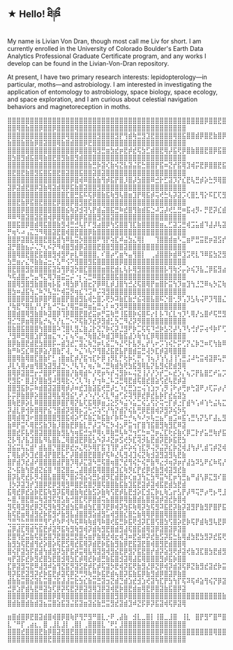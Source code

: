 ## ★ Hello! ཐི༏ཋྀ󠀮

My name is Livian Von Dran, though most call me Liv for short. I am currently enrolled in the University of Colorado Boulder's Earth Data Analytics Professional Graduate Certificate program, and any works I develop can be found in the Livian-Von-Dran repository.
 
At present, I have two primary research interests: lepidopterology—in particular, moths—and astrobiology. I am interested in investigating the application of entomology to astrobiology, space biology, space ecology, and space exploration, and I am curious about celestial navigation behaviors and magnetoreception in moths. 

⣿⣿⣿⣿⣿⣿⣿⣿⣿⣿⣿⣿⣿⣿⣿⣿⣿⣿⣿⣿⣿⣿⣿⣿⣿⣿⣿⣿⣿⣿⣿⣿⣿⣿⣿⣿⣿⣿⣿⣿⣿⣿⣿⣿⡿⣿⣿⣟⣿⣿⣿⢿⣿⣷⣿⣿⡿⣿⣿⡿⣿⣿⣿⣿⢿⣿⣿⣿⣿⣿⣿⣿⣿⣿⣿⣿⣿⣿⣿⣿⣿⣿⣿⣿⣿⣿⣿⣿⣿
⣿⣿⣿⣿⣿⣿⣿⣿⣿⣿⣿⣿⣿⢿⣿⣿⣿⣿⣿⣿⣻⣿⣿⣿⣻⡟⢻⣾⢷⣛⣻⣹⣟⣿⣿⣿⣿⢿⣿⣯⣿⣿⣾⡿⣿⣟⣷⣿⡿⣷⣿⣿⣷⣿⣷⡿⣿⣽⣿⣿⢿⣷⣿⣾⣿⣿⡿⣟⣿⣿⣿⣿⣿⣿⣿⣿⣿⣿⣿⣿⣿⣿⣿⣿⣿⣿⣿⣿⣿
⣿⣿⣿⣿⣿⣿⣿⣿⣿⣿⣿⣿⣿⣿⣿⡿⣿⣿⣿⢿⣻⣛⣶⣳⣞⡶⣟⡾⣞⢯⣳⣋⣾⣿⣟⢿⡼⣯⢟⡿⣿⣷⣿⣿⣟⣿⡿⣯⣿⣿⣳⣿⣻⣾⣯⣿⢿⣷⣿⣟⣿⣻⣷⣿⣻⣾⣿⣿⣿⣿⣿⣿⣿⣿⣿⣿⣿⣿⣿⣿⣿⣿⣿⣿⣿⣿⣿⣿⣿
⣿⣿⣿⣿⣿⣿⣿⣿⣿⣿⣿⣿⣿⣿⣿⣿⣿⣿⣷⣛⡷⣽⢎⣷⢮⣝⣧⣽⣬⣯⣓⣿⣿⡟⣯⠶⣝⡞⣯⢿⣹⢾⡭⣟⡿⣿⣿⣟⣯⣿⣟⣿⣟⣷⣿⣻⣯⣿⣯⣿⣟⣿⣽⣿⣿⣯⣿⣿⣽⣿⣽⣿⣿⣿⣿⣿⣿⣿⣿⣿⣿⣿⣿⣿⣿⣿⣿⣿⣿
⣿⣿⣿⣿⣿⣿⣿⣿⣿⣿⣿⣿⣿⣿⡿⣿⢾⠿⣿⣷⣷⢻⡾⣯⡟⣿⡸⣿⡼⣳⣿⣿⠿⣚⡗⣋⣽⡹⡝⣎⣟⢧⣛⡾⡵⣓⡻⢿⣿⣽⡿⣽⣾⣟⣿⡿⣽⣷⢿⣽⣾⢿⡿⣯⣷⣿⣽⣿⣿⣻⣿⣿⣿⣿⣿⣿⣿⣿⣿⣿⣿⣿⣿⣿⣿⣿⣿⣿⣿
⣿⣿⣿⣿⣿⣿⣿⣿⣿⣿⣿⣿⣿⣏⣿⣛⣯⠯⢯⡿⣿⣷⣯⢷⣻⢧⣿⣶⣹⡟⢿⣯⡾⢭⢞⣓⢧⡽⣽⡩⢎⣿⣃⢻⡕⠯⣏⢏⣻⣿⣿⣟⣷⡿⣯⣿⣟⣿⣿⣟⡿⣿⣿⡿⣿⣻⣿⣯⣿⣿⣿⣿⣿⣿⣿⣿⣿⣿⣿⣿⣿⣿⣿⣿⣿⣿⣿⣿⣿
⣿⣿⣿⡿⣿⣿⣿⣿⣿⣿⣿⣿⣿⣮⢷⡽⣺⢽⢣⡟⣾⣬⣿⣯⣛⠷⣞⣿⢻⣷⣾⣯⣑⠼⣩⡼⢞⣃⣛⠶⣯⢴⡻⠄⡛⣟⡽⣎⣾⠿⠿⠻⣿⣽⣿⣽⣯⣿⢾⡿⣿⢿⣷⡿⣿⡿⣯⣿⣿⣻⣽⣿⣽⣿⣿⣿⣿⣿⣿⣿⣿⣿⣿⣿⣿⣿⣿⣿⣿
⣿⣿⣯⣿⡿⣿⣾⢿⣯⣿⣿⣷⣻⢼⣛⣚⢧⡏⠏⣻⣴⣿⡿⢳⣫⣿⣿⢹⣏⣷⣿⣿⣿⣿⣶⣄⣋⣽⣩⣛⢾⣩⣥⣾⠹⣼⡼⢧⣽⡛⢶⠣⠴⢠⣍⣙⠻⢿⣿⣽⣟⣿⢾⣿⣟⣿⣿⡿⣷⣿⣿⣿⣿⣿⣿⣿⣿⣿⣿⣿⣿⣿⣿⣿⣿⣿⣿⣿⣿
⣿⣿⡿⣽⣿⣟⣿⣿⣟⣿⣟⣾⢳⠿⣧⣭⡳⣿⣿⣿⠟⢻⡟⢵⣏⠾⣬⣳⣌⢿⡇⠀⠀⢹⣿⣿⣾⣶⠣⣉⣶⠟⣛⣭⣟⡶⣽⣫⡞⣽⡛⣿⣷⣦⡬⢌⡙⢆⠮⡝⠻⢾⣿⣻⣾⡿⣽⣿⣿⣟⣿⣿⣻⣿⣿⣽⣿⣿⣿⣿⣿⣿⣿⣿⣿⣿⣿⣿⣿
⣿⣿⢿⣿⣟⣿⣟⣯⣿⣿⣻⢾⣻⠟⡶⣇⠿⣿⣿⣿⡀⠎⣿⡴⢋⣶⠳⣤⢻⣿⡇⠀⢀⣼⣿⣿⡷⣾⠿⣹⣩⢟⣇⠹⠿⣯⣳⣝⣻⣳⣛⣶⡔⣌⠻⣷⣷⣬⣒⡌⣣⠛⢪⠝⣻⣿⣿⣻⣯⣿⣿⣿⣿⣿⡿⣿⣿⣿⣿⣿⣿⣿⣿⣿⣿⣿⣿⣿⣿
⣿⣟⣿⣿⣻⣯⣿⣿⣿⣯⣽⣳⢻⡿⣽⡳⣿⣏⣿⣿⣿⣶⣿⣟⣾⣆⢧⡧⢿⣻⣿⣿⣿⣿⣿⡧⢻⢷⡪⡤⡵⢮⡹⣧⣈⡿⣯⣻⣴⠳⢯⣼⣿⡤⢓⣤⠻⣍⢿⡹⣶⣭⣒⡬⠐⡆⢍⣛⠿⣿⣯⣿⣿⣯⣿⣿⣿⣿⣿⣿⣿⣿⣿⣿⣿⣿⣿⣿⣿
⣿⣿⢿⣻⣿⣻⣷⣿⣿⢶⡧⣯⠰⢿⣳⡿⢱⣿⣖⡝⡿⠿⣇⡾⣸⣿⢳⣚⣜⢯⣿⢿⡟⣶⣿⡗⣭⢳⡹⣶⣹⢳⣘⣙⠿⢦⡳⣍⢷⣿⣳⠶⣼⣯⢳⣈⠷⡙⢧⣙⡓⢾⣭⡻⢶⣎⢙⣩⠛⡬⢽⣻⣿⣿⣿⣿⣿⣿⣿⣿⣿⣿⣿⣿⣿⣿⣿⣿⣿
⣿⣿⣿⡿⣿⣻⣷⡿⣿⠟⣿⣶⣿⡟⣿⣾⣻⣧⢾⣓⣿⡡⢟⡳⠽⣷⣏⣷⡚⣮⢽⣿⣧⣿⠯⡑⣿⢂⡻⢡⡹⣣⢧⢬⠟⡹⢻⣿⣌⡜⢷⣟⠙⢿⣧⡜⢣⠏⣧⠚⢍⣓⡜⢿⣭⣛⠿⣶⣥⣛⢢⠇⠶⡹⣻⠿⣿⣿⣿⣿⣿⣿⣿⣿⣿⣿⣿⣿⣿
⣿⣿⣾⣿⢿⣻⣷⣿⠷⣽⣿⡿⢹⡿⣿⣿⣟⣿⣞⣭⡶⡛⣭⢷⣛⢸⣯⣿⡷⢮⣿⠯⡔⡇⡧⠹⣎⣇⢲⡹⢃⢿⡜⣢⣿⠞⢯⣛⣻⣽⣊⣙⡿⣶⢿⡿⣧⡚⢦⡙⡜⣆⣉⠢⠝⢯⣷⡹⣞⡽⣻⣾⣃⡳⣉⠻⣜⡽⡻⣿⣿⣿⣿⣿⣿⣿⣿⣿⣿
⣿⣷⣿⣯⣿⣿⣿⢳⣿⣿⣿⠵⢙⣿⢇⣻⣌⣷⣨⡗⣝⡙⡷⢎⡽⣘⣻⠟⡷⣉⢯⢯⠹⣚⡷⣣⢝⡼⢣⠹⢣⢚⡞⡭⢴⠺⡷⠏⢋⡘⣻⠿⣛⢿⣿⣱⡟⣻⣶⣍⠲⡐⡍⢦⠫⣤⡙⢷⣿⣜⠷⣾⣹⠿⣷⣯⣼⡱⢷⢳⣎⡿⢿⣿⣿⣿⣿⣿⣿
⣿⡿⣷⣿⣟⣾⣟⣳⣿⣿⡯⠤⣾⣹⣞⡉⣽⣌⢷⣙⡶⢇⣮⣉⠳⣜⠫⡗⣧⡻⣄⡞⢣⠖⡩⢱⢮⡓⡭⢋⡝⣌⡷⣙⠶⢏⢳⣷⠿⣷⠛⠷⣫⣎⠿⣯⡿⣵⡜⣿⣷⡋⢼⡀⠓⣌⠱⢧⠝⢻⣿⣜⣯⣟⣧⡟⣿⣾⣭⣛⢼⡳⣏⡾⣽⢿⣿⣿⣿
⣿⣿⢿⣷⢿⣿⣏⣿⣷⠏⣃⢰⣿⣶⣏⡾⡜⣯⢲⣏⠗⡿⢰⡻⣇⡋⢗⡷⢅⡛⡄⢹⢦⡸⢱⢣⣸⢸⢡⣛⣨⠼⢓⣭⢾⣽⡿⢥⡛⡼⣇⢣⢿⡴⣶⢻⣿⣳⣽⣻⣼⣙⠢⡘⢧⠹⡌⢶⡌⠷⣈⣛⢷⣾⣳⢟⣳⣯⣻⢿⣧⡝⣧⣻⢮⣟⣾⣻⢿
⣿⢿⡿⣽⣿⣛⡖⡚⣿⡿⢋⣿⣿⣿⡜⣷⢿⣾⠓⡜⢟⡶⠳⡞⢬⣻⡷⠦⢬⣝⢸⡜⡜⡱⡞⣉⠦⣞⡱⡌⢦⡩⡟⣧⣿⣋⠞⣥⡩⢟⣻⣯⠂⣿⣸⡝⣿⣷⣻⠼⣻⢿⣗⢌⢊⢇⠹⡆⡜⢲⠷⣈⠧⣩⣛⢿⣟⣾⢯⣿⣞⣿⣵⢫⣞⢧⣟⡾⣽
⣿⣿⣻⣯⡷⡭⠷⣾⣿⣽⣽⣿⢿⡾⡼⠶⣞⣹⣷⣽⣯⢞⣛⡼⣂⠱⣎⣛⣱⣒⢬⢱⣱⡲⢡⡻⢨⠗⡴⢛⡶⢓⣽⠟⡰⢏⡭⡴⡜⡧⡭⡿⣷⣿⡿⡵⣿⣿⣽⢿⣧⢿⣻⣮⢃⠞⡰⠱⡜⡣⢎⣇⠻⣴⢋⡮⢽⢻⡿⣞⡿⣞⣧⡷⡏⣞⣮⣽⣳
⣿⢷⣟⡿⡵⣇⠿⣿⣿⣿⣿⡿⣿⡏⢿⡝⣧⢏⣯⢿⡿⣶⣨⣕⡫⠳⣬⠱⣥⣉⢮⣡⢫⡕⢭⢒⡏⡾⣐⡏⣾⠳⢡⠾⢱⢓⣬⢧⣍⡽⣼⣇⡿⢺⡷⣿⢿⡟⣮⢙⣿⣾⡽⣻⢿⡦⣩⢓⡩⢵⠫⡜⢳⡝⣾⡝⢮⣧⢛⡿⣟⣿⢾⡽⣻⡽⢮⡳⢯
⣿⢿⣾⢿⣹⠖⣿⣿⣿⣿⣿⣻⣿⣯⢾⡵⢋⠯⣷⣍⠷⣯⣷⠎⡷⠯⣓⡚⢦⠳⠜⡲⢧⣒⣦⠋⣶⣩⠶⣯⢡⣛⢣⡝⣣⠏⣼⣄⣻⣷⠿⡟⣭⠣⢿⣟⣫⣷⡹⣷⡸⣿⣷⣟⡿⣷⣇⡛⡼⣩⠳⣍⡳⢼⣢⠟⣭⢲⡏⣿⢹⣯⣿⣻⢷⣻⣏⠿⣽
⣿⣿⣞⡯⣧⢟⣿⣽⣿⣿⣿⣷⣻⣧⢳⢶⣯⣚⣲⡛⢿⢆⠿⣷⣛⢧⠷⣙⢲⣋⣓⠶⣙⡶⣌⣏⢗⡮⣷⢎⡿⣉⡗⡞⣥⣛⢷⡞⣯⣝⡧⢻⡜⣧⣹⣿⣧⠻⣧⣿⣧⣈⢿⣿⣽⣟⡿⣷⣣⠳⡽⠼⣝⡶⣫⢞⡳⣏⢽⡺⣧⣟⣾⡽⣟⡷⣯⣟⣳
⣽⣮⣭⢧⣍⣾⠃⣾⣧⣿⡙⣿⣟⡿⣞⡲⣌⢟⡳⢿⡏⣯⢹⢹⡟⣰⠯⡵⢮⢱⣏⡻⢬⡻⣬⡽⣎⡷⣝⢾⣸⢳⡼⢃⣾⢩⡾⣝⢾⡍⢿⣧⡾⡳⣹⣞⣿⢼⡟⣿⣟⣧⡋⡼⣿⣾⣿⣟⣿⣿⡞⢯⠷⣜⢧⣻⢼⣹⢮⣝⢷⣺⣽⣻⣽⣻⢧⣟⣷
⣿⡟⣾⡹⣞⣼⠞⣿⣿⣿⣿⣾⡟⣿⡹⢿⡼⣍⣽⠳⣛⢯⣿⢶⣿⡙⣞⢻⢮⡓⢮⡛⣷⠻⣔⡺⢶⡽⡶⡞⣼⣳⠽⣣⠟⣎⠷⢯⡜⣝⠢⣯⣷⢳⣟⣾⣝⣮⣿⠘⣿⣝⣿⣥⣈⣼⣿⣾⣯⢿⣿⣿⣾⣹⣎⢷⡻⣎⡟⣞⡿⣞⣷⣻⢾⣽⣻⣞⣷
⣿⡽⣧⢟⣞⡧⡻⢼⣿⣧⣿⣿⢿⡙⣿⡮⢽⣮⢵⣛⡧⣾⡻⣏⣾⣟⡷⢎⣶⣹⢳⣍⣳⠻⣭⠳⣏⡶⢳⣛⣦⠛⣼⢣⡿⣍⣻⠎⣿⢸⡳⡽⣽⣹⡞⣹⣿⡿⣟⡿⣻⢿⣻⠿⣿⣟⣯⣿⡻⣿⢯⣿⣿⣷⣯⣷⣹⣯⣟⣽⡾⣽⢾⣯⣟⣾⣳⣟⣾
⣯⢿⣞⡿⣞⣵⡷⣟⣯⢷⣻⡽⣯⢿⣾⣷⢷⣞⣷⣫⡵⣷⢷⢫⣟⡾⣧⣟⣺⡵⣏⣺⣍⡷⣆⢷⣡⡖⣣⡟⡼⠻⢭⡛⡴⢛⡦⢛⣸⠦⣿⡘⣿⣟⣿⣛⢷⣻⣽⢯⣽⣣⣷⢚⣿⣏⢟⡿⣿⣾⢭⣦⣿⣿⡿⢿⣷⣿⣾⣧⣿⣽⣻⡾⣽⣞⡷⣿⢾
⣻⢯⢿⣽⣻⣞⡿⣝⢯⣻⢷⣻⣝⣾⣳⣯⠿⣾⣳⣏⣿⡹⣟⡿⢾⡽⣳⡯⢷⢿⡽⣳⢯⣻⠽⣯⣟⡽⣷⡽⣽⣻⡟⣷⣻⡟⣿⡟⣯⣷⢯⣟⣶⢿⣼⣻⣞⡷⣯⣻⠞⣷⣻⣧⣼⣿⣿⣻⣵⣾⣻⣥⢾⣻⣿⣎⣿⣓⣷⢿⢿⡿⣿⣿⢿⣿⣿⣿⣿
⣙⣛⣙⣓⣛⣛⣛⣛⢻⢋⡞⡳⠟⢺⠳⢯⠿⢷⢷⣾⢻⠷⣿⢞⣯⣛⡷⣯⢟⣺⡽⣏⣿⢫⣿⣳⢫⣿⡵⣟⡷⢯⡟⣾⢷⣻⢧⣟⡿⣬⡿⣼⣏⢿⣾⢳⣯⣟⡾⣽⡻⣯⢷⣻⢷⣻⢾⡽⣾⢷⣻⣟⣿⣾⣻⣼⢯⣿⣯⣾⢿⣽⡿⣽⣿⣽⡿⣽⣿
⣟⣿⢻⣞⣭⣷⢯⣟⣯⣿⡹⣟⣿⣻⣛⣟⣿⢮⣶⡟⣷⢿⣞⢾⣖⢾⣹⠶⣟⣵⠿⡽⣞⣷⣫⡽⣯⣓⣧⢿⣼⣳⣟⣳⣻⡽⣞⣯⢟⣷⣻⣳⢯⣟⣾⢻⣞⡵⣿⡵⢯⣟⣫⢿⣞⣯⢿⡽⣾⣟⡷⣯⣷⣻⣷⡿⣟⣯⣽⣟⣿⢾⣿⣻⣟⣾⣿⣿⢿
⣿⢮⡟⣽⣳⡯⣟⣾⢳⣾⣻⡽⣳⡟⣯⡾⣭⢿⣧⢿⣽⣻⢾⣻⣮⣟⡿⣻⡝⣯⣟⣿⡞⣾⡽⣵⣻⢟⡾⣽⢞⣷⣹⣏⣿⣳⣟⣾⣻⢶⡟⣽⡯⣞⡷⣻⣞⣿⣳⣟⣿⣺⢿⣳⣏⡾⢿⣞⡷⣾⣛⣷⣯⣿⣺⣽⢿⣼⣯⢿⣿⣿⣿⣻⡾⣯⡷⣿⣿
⣏⡿⣽⣻⢭⣟⠿⣼⣻⠾⣵⢻⣝⣯⡻⣽⣫⣟⡾⣏⡾⢯⣽⡳⣟⢾⡽⣯⢟⣷⣻⣜⡿⣝⡿⢾⡽⣾⣽⢯⡿⣝⣷⣻⣞⣽⣞⡷⣭⢿⡽⣯⣟⣽⣻⡽⣞⡷⣯⣟⡾⣽⢯⡿⣝⢛⡻⢷⣛⡷⣯⣟⣾⢦⣿⡽⣯⣷⣯⡿⣷⣻⣾⡿⣿⣽⡿⣷⣿
⣾⣷⣷⣭⣿⣮⣽⣧⣭⣿⣬⣯⣼⣼⣭⣗⣳⣎⣷⣭⣛⣽⣲⣝⣾⣙⣾⣱⣞⣺⣱⢞⣽⢳⣏⡟⣳⢳⡏⢯⠽⢯⠾⣵⢻⢮⡝⡿⣽⣚⡿⣱⡟⣾⢧⣟⠿⣽⣳⢏⡿⡽⢯⣟⡽⡿⣽⣻⢿⣹⡿⣽⢾⣟⡷⣿⣟⣾⣶⢿⣟⡿⣿⣽⣷⣯⣿⡿⣽
⣿⣿⣿⣿⡿⣿⣿⣿⣿⣿⡿⣿⢿⣿⣿⣿⣿⣿⣿⣿⣿⣿⣿⣿⣻⣿⡿⣿⣿⣿⣿⣿⣿⣿⣿⣿⣿⣿⣿⣿⣿⣿⣿⣿⣿⣿⣿⣿⣷⣿⣾⣷⣿⣾⣷⣾⣽⣦⣭⣿⣵⣯⣽⣬⣯⣽⣶⣽⣮⣷⣛⣭⣻⣞⣽⣾⣹⠾⣝⡯⡿⡽⣯⣽⢾⢯⡿⣽⢿

⣶⣿⣾⣿⡿⣟⣿⣽⣾⣿⢾⣿⡿⣿⢷⡟⢻⡛⣻⠛⣿⣇⡐⠟⢀⣼⣷⠀⣺⣇⣀⣿⡇⢸⣿⣀⣸⣿⠀⢸⣇⠀⣿⡟⣻⠋⣿⠛⣿⣇⠈⠛⡏⢀⣴⣆⡀⣿⢀⣸⣇⣸⡇⢀⣿⡇⢀⣿⣿⣿⣇⠈⠟⡃⣸⣿⣿⣿⣿⣿⣿⣿⣿⣿⣿⣿⣿⣿⣿
⣿⣿⣿⣞⣿⣿⣿⣟⣷⡿⣿⣽⣻⣿⣟⣿⣿⣿⣿⡿⣿⣿⣿⣿⣿⣿⣿⣿⣿⣿⣿⣿⣿⣿⡿⣿⣿⣿⣿⣿⣿⣿⣿⣿⣿⣿⢿⣿⣿⣿⣿⣿⣿⣿⣿⣿⣿⣿⣟⣿⣿⣿⣿⣿⣿⣿⣿⣿⣿⣿⣿⣿⣿⣿⣿⣿⣿⣿⣿⣿⣿⣿⣿⣿⣿⣿⣿⣿⣿
